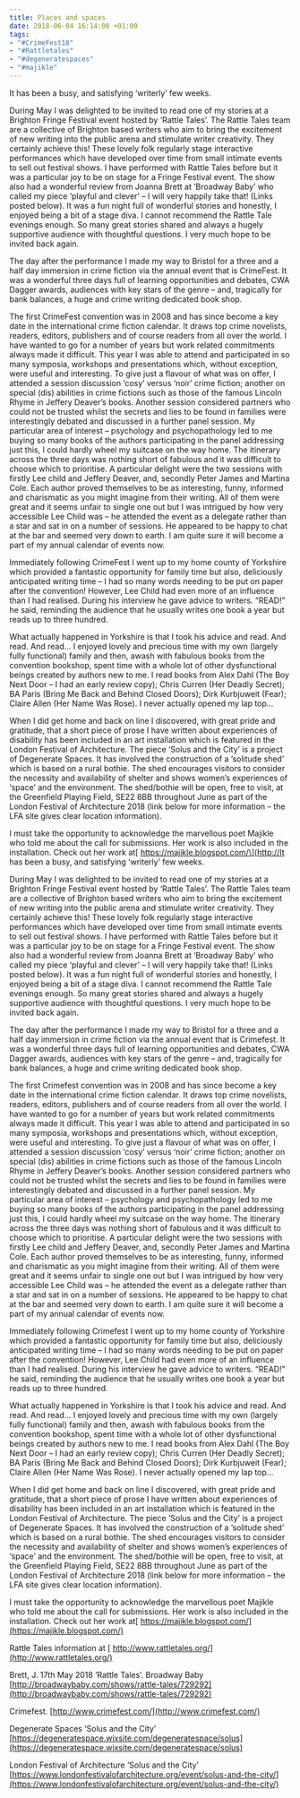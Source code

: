 ```yaml
---
title: Places and spaces
date: 2018-06-04 16:14:00 +01:00
tags:
- "#CrimeFest18"
- "#Rattletales"
- "#degeneratespaces"
- "#majikle"
---
```


It has been a busy, and satisfying ‘writerly’ few weeks.

During May I was delighted to be invited to read one of my stories at a Brighton Fringe Festival event hosted by ‘Rattle Tales’. The Rattle Tales team are a collective of Brighton based writers who aim to bring the excitement of new writing into the public arena and stimulate writer creativity. They certainly achieve this! These lovely folk regularly stage interactive performances which have developed over time from small intimate events to sell out festival shows. I have performed with Rattle Tales before but it was a particular joy to be on stage for a Fringe Festival event. The show also had a wonderful review from Joanna Brett at ‘Broadway Baby’ who called my piece ‘playful and clever’ – I will very happily take that! (Links posted below). It was a fun night full of wonderful stories and honestly, I enjoyed being a bit of a stage diva. I cannot recommend the Rattle Tale evenings enough. So many great stories shared and always a hugely supportive audience with thoughtful questions. I very much hope to be invited back again.

The day after the performance I made my way to Bristol for a three and a half day immersion in crime fiction via the annual event that is CrimeFest. It was a wonderful three days full of learning opportunities and debates, CWA Dagger awards, audiences with key stars of the genre – and, tragically for bank balances, a huge and crime writing dedicated book shop.

The first CrimeFest convention was in 2008 and has since become a key date in the international crime fiction calendar. It draws top crime novelists, readers, editors, publishers and of course readers from all over the world. I have wanted to go for a number of years but work related commitments always made it difficult. This year I was able to attend and participated in so many symposia, workshops and presentations which, without exception, were useful and interesting. To give just a flavour of what was on offer, I attended a session discussion ‘cosy’ versus ‘noir’ crime fiction; another on special (dis) abilities in crime fictions such as those of the famous Lincoln Rhyme in Jeffery Deaver’s books. Another session considered partners who could not be trusted whilst the secrets and lies to be found in families were interestingly debated and discussed in a further panel session. My particular area of interest – psychology and psychopathology led to me buying so many books of the authors participating in the panel addressing just this, I could hardly wheel my suitcase on the way home. The itinerary across the three days was nothing short of fabulous and it was difficult to choose which to prioritise. A particular delight were the two sessions with firstly Lee child and Jeffery Deaver, and, secondly Peter James and Martina Cole. Each author proved themselves to be as interesting, funny, informed and charismatic as you might imagine from their writing. All of them were great and it seems unfair to single one out but I was intrigued by how very accessible Lee Child was – he attended the event as a delegate rather than a star and sat in on a number of sessions. He appeared to be happy to chat at the bar and seemed very down to earth. I am quite sure it will become a part of my annual calendar of events now.

Immediately following CrimeFest I went up to my home county of Yorkshire which provided a fantastic opportunity for family time but also, deliciously anticipated writing time – I had so many words needing to be put on paper after the convention! However, Lee Child had even more of an influence than I had realised. During his interview he gave advice to writers. “READ!” he said, reminding the audience that he usually writes one book a year but reads up to three hundred.

What actually happened in Yorkshire is that I took his advice and read. And read. And read… I enjoyed lovely and precious time with my own (largely fully functional) family and then, awash with fabulous books from the convention bookshop, spent time with a whole lot of other dysfunctional beings created by authors new to me. I read books from Alex Dahl (The Boy Next Door – I had an early review copy); Chris Curren (Her Deadly Secret); BA Paris (Bring Me Back and Behind Closed Doors); Dirk Kurbjuweit (Fear); Claire Allen (Her Name Was Rose). I never actually opened my lap top…

When I did get home and back on line I discovered, with great pride and gratitude, that a short piece of prose I have written about experiences of disability has been included in an art installation which is featured in the London Festival of Architecture. The piece ‘Solus and the City’ is a project of Degenerate Spaces. It has involved the construction of a ’solitude shed’ which is based on a rural bothie. The shed encourages visitors to consider the necessity and availability of shelter and shows women’s experiences of ‘space’ and the environment. The shed/bothie will be open, free to visit, at the Greenfield Playing Field, SE22 8BB throughout June as part of the London Festival of Architecture 2018 (link below for more information – the LFA site gives clear location information).

I must take the opportunity to acknowledge the marvellous poet Majikle who told me about the call for submissions. Her work is also included in the installation. Check out her work at\[ https://majikle.blogspot.com/\](http://It has been a busy, and satisfying ‘writerly’ few weeks.

During May I was delighted to be invited to read one of my stories at a Brighton Fringe Festival event hosted by ‘Rattle Tales’. The Rattle Tales team are a collective of Brighton based writers who aim to bring the excitement of new writing into the public arena and stimulate writer creativity.  They certainly achieve this!  These lovely folk regularly stage interactive performances which have developed over time from small intimate events to sell out festival shows. I have performed with Rattle Tales before but it was a particular joy to be on stage for a Fringe Festival event.  The show also had a wonderful review from Joanna Brett at ‘Broadway Baby’ who called my piece ‘playful and clever’ – I will very happily take that!  (Links posted below).  It was a fun night full of wonderful stories and honestly, I enjoyed being a bit of a stage diva.  I cannot recommend the Rattle Tale evenings enough.  So many great stories shared and always a hugely supportive audience with thoughtful questions.  I very much hope to be invited back again.

The day after the performance I made my way to Bristol for a three and a half day immersion in crime fiction via the annual event that is Crimefest.  It was a wonderful three days full of learning opportunities and debates, CWA Dagger awards, audiences with key stars of the genre – and, tragically for bank balances, a huge and crime writing dedicated book shop.

The first Crimefest convention was in 2008 and has since become a key date in the international crime fiction calendar.  It draws top crime novelists, readers, editors, publishers and of course readers from all over the world.  I have wanted to go for a number of years but work related commitments always made it difficult.  This year I was able to attend and participated in so many symposia, workshops and presentations which, without exception, were useful and interesting.  To give just a flavour of what was on offer, I attended a session discussion ‘cosy’ versus ‘noir’ crime fiction; another on special (dis) abilities in crime fictions such as those of the famous Lincoln Rhyme in Jeffery Deaver’s books.  Another session considered partners who could not be trusted whilst the secrets and lies to be found in families were interestingly debated and discussed in a further panel session. My particular area of interest – psychology and psychopathology led to me buying so many books of the authors participating in the panel addressing just this,  I could hardly wheel my suitcase on the way home.  The itinerary across the three days was nothing short of fabulous and it was difficult to choose which to prioritise.  A particular delight were the two sessions with firstly Lee child and Jeffery Deaver, and, secondly Peter James and Martina Cole.  Each author proved themselves to be as interesting, funny, informed and charismatic as you might imagine from their writing.  All of them were great and it seems unfair to single one out but I was intrigued by how very accessible Lee Child was – he attended the event as a delegate rather than a star and sat in on a number of sessions.  He appeared to be happy to chat at the bar and seemed very down to earth.   I am quite sure it will become a part of my annual calendar of events now.

Immediately following Crimefest I went up to my home county of Yorkshire which provided a fantastic opportunity for family time but also, deliciously anticipated writing time – I had so many words needing to be put on paper after the convention!  However, Lee Child had even more of an influence than I had realised.  During his interview he gave advice to writers.  “READ!” he said, reminding the audience that he usually writes one book a year but reads up to three hundred.

What actually happened in Yorkshire is that I took his advice and read.  And read.  And read… I enjoyed lovely and precious time with my own (largely fully functional) family and then, awash with fabulous books from the convention bookshop, spent time with a whole lot of other dysfunctional beings created by authors new to me.  I read books from Alex Dahl (The Boy Next Door – I had an early review copy); Chris Curren (Her Deadly Secret); BA Paris (Bring Me Back and Behind Closed Doors); Dirk Kurbjuweit (Fear); Claire Allen (Her Name Was Rose).  I never actually opened my lap top…

When I did get home and back on line I discovered, with great pride and gratitude, that a short piece of prose I have written about experiences of disability has been included in an art installation which is featured in the London Festival of Architecture.  The piece ‘Solus and the City’ is a project of Degenerate Spaces.  It has involved the construction of a ’solitude shed’ which is based on a rural bothie.  The shed encourages visitors to consider the necessity and availability of shelter and shows women’s experiences of ‘space’ and the environment.  The shed/bothie will be open, free to visit, at the Greenfield Playing Field, SE22 8BB throughout June as part of the London Festival of Architecture 2018 (link below for more information – the LFA site gives clear location information).

I must take the opportunity to acknowledge the marvellous poet Majikle who told me about the call for submissions.  Her work is also included in the installation.  Check out her work at[ https://majikle.blogspot.com/](https://majikle.blogspot.com/)

Rattle Tales information at [ http://www.rattletales.org/](http://www.rattletales.org/)

Brett, J. 17th May 2018 ‘Rattle Tales’.  Broadway Baby [http://broadwaybaby.com/shows/rattle-tales/729292](http://broadwaybaby.com/shows/rattle-tales/729292)

Crimefest.  [http://www.crimefest.com/](http://www.crimefest.com/)

Degenerate Spaces ‘Solus and the City’ [https://degeneratespace.wixsite.com/degeneratespace/solus](https://degeneratespace.wixsite.com/degeneratespace/solus)

London Festival of Architecture ‘Solus and the City’ [https://www.londonfestivalofarchitecture.org/event/solus-and-the-city/](https://www.londonfestivalofarchitecture.org/event/solus-and-the-city/)